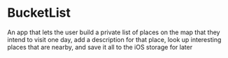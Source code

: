 # BucketList
An app that lets the user build a private list of places on the map that they intend to visit one day, add a description for that place, look up interesting places that are nearby, and save it all to the iOS storage for later
